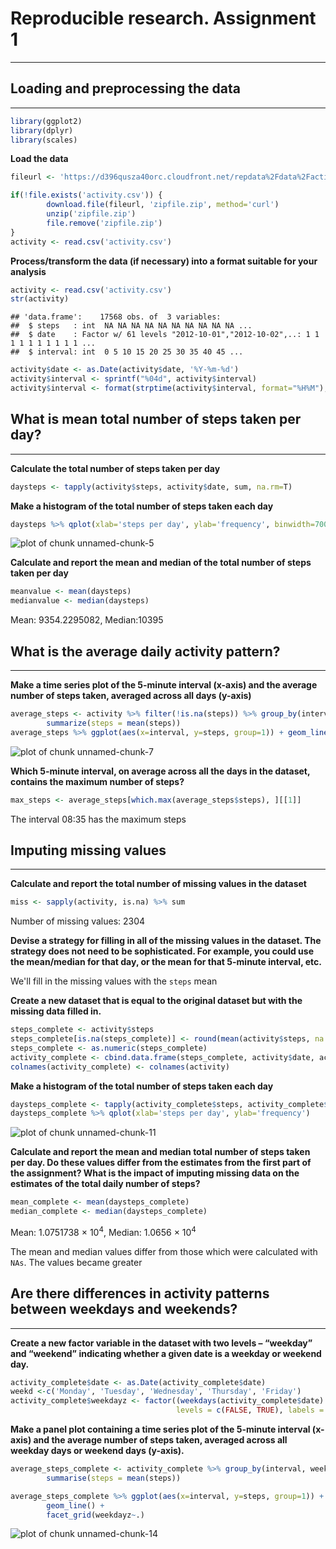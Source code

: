 # Reproducible research. Assignment 1
__________________________
## Loading and preprocessing the data
______________________________


```r
library(ggplot2)
library(dplyr)
library(scales)
```

**Load the data**

```r
fileurl <- 'https://d396qusza40orc.cloudfront.net/repdata%2Fdata%2Factivity.zip'

if(!file.exists('activity.csv')) {
        download.file(fileurl, 'zipfile.zip', method='curl')
        unzip('zipfile.zip')
        file.remove('zipfile.zip')
}
activity <- read.csv('activity.csv')
```

**Process/transform the data (if necessary) into a format suitable for your analysis**

```r
activity <- read.csv('activity.csv')
str(activity)
```

```
## 'data.frame':	17568 obs. of  3 variables:
##  $ steps   : int  NA NA NA NA NA NA NA NA NA NA ...
##  $ date    : Factor w/ 61 levels "2012-10-01","2012-10-02",..: 1 1 1 1 1 1 1 1 1 1 ...
##  $ interval: int  0 5 10 15 20 25 30 35 40 45 ...
```

```r
activity$date <- as.Date(activity$date, '%Y-%m-%d')
activity$interval <- sprintf("%04d", activity$interval)
activity$interval <- format(strptime(activity$interval, format="%H%M"), format = "%H:%M")
```


## What is mean total number of steps taken per day?
_____________________________________________________

**Calculate the total number of steps taken per day**

```r
daysteps <- tapply(activity$steps, activity$date, sum, na.rm=T)
```

**Make a histogram of the total number of steps taken each day**

```r
daysteps %>% qplot(xlab='steps per day', ylab='frequency', binwidth=700)
```

![plot of chunk unnamed-chunk-5](figure/unnamed-chunk-5-1.png)

**Calculate and report the mean and median of the total number of steps taken per day**

```r
meanvalue <- mean(daysteps)
medianvalue <- median(daysteps)
```
Mean: 9354.2295082, Median:10395

## What is the average daily activity pattern?
___________________

**Make a time series plot of the 5-minute interval (x-axis) and the average number of steps taken, averaged across all days (y-axis)**

```r
average_steps <- activity %>% filter(!is.na(steps)) %>% group_by(interval) %>% 
        summarize(steps = mean(steps))
average_steps %>% ggplot(aes(x=interval, y=steps, group=1)) + geom_line()
```

![plot of chunk unnamed-chunk-7](figure/unnamed-chunk-7-1.png)

**Which 5-minute interval, on average across all the days in the dataset, contains the maximum number of steps?**

```r
max_steps <- average_steps[which.max(average_steps$steps), ][[1]]
```
The interval 08:35 has the maximum steps

## Imputing missing values
__________________________
**Calculate and report the total number of missing values in the dataset**

```r
miss <- sapply(activity, is.na) %>% sum
```
Number of missing values: 2304

**Devise a strategy for filling in all of the missing values in the dataset. The strategy does not need to be sophisticated. For example, you could use the mean/median for that day, or the mean for that 5-minute interval, etc.**

We'll fill in the missing values with the `steps` mean

**Create a new dataset that is equal to the original dataset but with the missing data filled in.**

```r
steps_complete <- activity$steps
steps_complete[is.na(steps_complete)] <- round(mean(activity$steps, na.rm = T), digits=0)
steps_complete <- as.numeric(steps_complete)
activity_complete <- cbind.data.frame(steps_complete, activity$date, activity$interval)
colnames(activity_complete) <- colnames(activity)
```

**Make a histogram of the total number of steps taken each day**

```r
daysteps_complete <- tapply(activity_complete$steps, activity_complete$date, sum)
daysteps_complete %>% qplot(xlab='steps per day', ylab='frequency')
```

![plot of chunk unnamed-chunk-11](figure/unnamed-chunk-11-1.png)

**Calculate and report the mean and median total number of steps taken per day. Do these values differ from the estimates from the first part of the assignment? What is the impact of imputing missing data on the estimates of the total daily number of steps?**

```r
mean_complete <- mean(daysteps_complete)
median_complete <- median(daysteps_complete)
```
Mean: 1.0751738 &times; 10<sup>4</sup>, Median: 1.0656 &times; 10<sup>4</sup>

The mean and median values differ from those which were calculated with `NAs`. The values became greater

## Are there differences in activity patterns between weekdays and weekends?
___________________
**Create a new factor variable in the dataset with two levels – “weekday” and “weekend” indicating whether a given date is a weekday or weekend day.**

```r
activity_complete$date <- as.Date(activity_complete$date)
weekd <-c('Monday', 'Tuesday', 'Wednesday', 'Thursday', 'Friday')
activity_complete$weekdayz <- factor((weekdays(activity_complete$date) %in% weekd),
                                     levels = c(FALSE, TRUE), labels = c('weekend', 'weekday'))
```
**Make a panel plot containing a time series plot of the 5-minute interval (x-axis) and the average number of steps taken, averaged across all weekday days or weekend days (y-axis).**

```r
average_steps_complete <- activity_complete %>% group_by(interval, weekdayz) %>%
        summarise(steps = mean(steps))

average_steps_complete %>% ggplot(aes(x=interval, y=steps, group=1)) +
        geom_line() + 
        facet_grid(weekdayz~.)
```

![plot of chunk unnamed-chunk-14](figure/unnamed-chunk-14-1.png)

